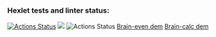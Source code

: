 ### Hexlet tests and linter status:
[![Actions Status](https://github.com/Anastasia9719/frontend-project-lvl1/workflows/hexlet-check/badge.svg)](https://github.com/Anastasia9719/frontend-project-lvl1/actions)
<a href="https://codeclimate.com/github/Anastasia9719/frontend-project-lvl1/maintainability"><img src="https://api.codeclimate.com/v1/badges/5c2871031a3b9722a658/maintainability" /></a>
![Actions Status](https://github.com/Anastasia9719/frontend-project-lvl1/actions/workflows/linter.yml/badge.svg)
[Brain-even dem](https://asciinema.org/a/jRDU0TKjgxrqbxWARpULiU0Gz)
[Brain-calc dem](https://asciinema.org/a/GOCX0wd2Tm3RKYJH3qglb6Zlc)

